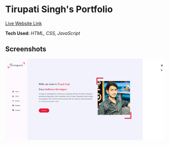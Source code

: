 # Tirupati Singh's Portfolio     

[Live Website Link](https://singhtirupati.github.io/tirupatisinghportfolio/)       

**Tech Used:** *HTML, CSS, JavaScript*

## Screenshots

![App Screenshot](https://github.com/singhtirupati/tirupatisinghportfolio/blob/main/assets/images/portfolio.jpg?raw=true)
